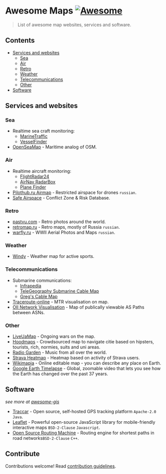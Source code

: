 # Awesome Maps [![Awesome](https://awesome.re/badge-flat2.svg)](https://awesome.re)

> List of awesome map websites, services and software.

## Contents

- [Services and websites](#services-and-websites)
  - [Sea](#sea)
  - [Air](#air)
  - [Retro](#retro)
  - [Weather](#weather)
  - [Telecommunications](#telecommunications)
  - [Other](#other)
- [Software](#software)

## Services and websites
### Sea

- Realtime sea craft monitoring:
  - [MarineTraffic](https://www.marinetraffic.com)
  - [VesselFinder](https://www.vesselfinder.com)
- [OpenSeaMap](http://map.openseamap.org) - Maritime analog of OSM.

### Air

- Realtime aircraft monitoring:
  - [FlightRadar24](https://www.flightradar24.com)
  - [AirNav RadarBox](https://www.radarbox.com)
  - [Plane Finder](https://planefinder.net/)
- [Pilothub.ru Airmap](https://pilothub.ru/airmap) - Restricted airspace for drones `russian`.
- [Safe Airspace](https://safeairspace.net/) - Conflict Zone & Risk Database.

### Retro

- [pastvu.com](https://pastvu.com/) - Retro photos around the world.
- [retromap.ru](http://retromap.ru/) - Retro maps, mostly of Russia `russian`.
- [warfly.ru](http://warfly.ru/) -  WWII Aerial Photos and Maps `russian`.


### Weather

- [Windy](https://www.windy.com/) - Weather map for active sports.

### Telecommunications

- Submarine communications:
  - [Infrapedia](https://www.infrapedia.com/app)
  - [TeleGeography Submarine Cable Map](https://www.submarinecablemap.com/)
  - [Greg's Cable Map](https://cablemap.info/_default.aspx)
- [Traceroute-online](https://traceroute-online.com/) - MTR visualisation on map.
- [OII Network Visualisation](http://thyme.apnic.net/BGP/) - Map of publically viewable AS Paths between ASNs.


### Other

- [LiveUaMap](https://liveuamap.com) - Ongoing wars on the map.
- [Hoodmaps](https://hoodmaps.com/) - Crowdsourced map to navigate citie based on hipsters, tourists, rich, normies, suits and uni areas.
- [Radio Garden](http://radio.garden/) - Music from all over the world.
- [Strava Heatmap](https://www.strava.com/heatmap) - Heatmap based on activity of Strava users.
- [Wikimapia](https://wikimapia.org/) - Online editable map - you can describe any place on Earth.
- [Google Earth Timelapse](https://earthengine.google.com/timelapse/) - Global, zoomable video that lets you see how the Earth has changed over the past 37 years.

## Software
*see more at [awesome-gis](https://github.com/sshuair/awesome-gis)*

- [Traccar](https://www.traccar.org/) - Open source, self-hosted GPS tracking platform `Apache-2.0` `Java`.
- [Leaflet](https://leafletjs.com/) - Powerful open-source JavaScript library for mobile-friendly interactive maps `BSD-2-Clause` `Javascript`.
- [Open Source Routing Machine](http://project-osrm.org/) - Routing engine for shortest paths in road networks`BSD-2-Clause` `C++`.


## Contribute

Contributions welcome! Read [contribution guidelines](contribution.md).
